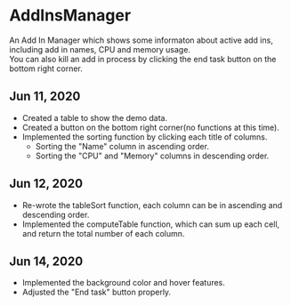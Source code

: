 # AddInsManager

An Add In Manager which shows some informaton about active add ins, including add in names, CPU and memory usage.<br />
You can also kill an add in process by clicking the end task button on the bottom right corner.<br />

Jun 11, 2020
-
  - Created a table to show the demo data.<br />
  - Created a button on the bottom right corner(no functions at this time).<br />
  - Implemented the sorting function by clicking each title of columns.<br />
    - Sorting the "Name" column in ascending order.<br />
    - Sorting the "CPU" and "Memory" columns in descending order.<br />
    
Jun 12, 2020
-
  - Re-wrote the tableSort function, each column can be in ascending and descending order.<br />
  - Implemented the computeTable function, which can sum up each cell, and return the total number of each column.<br />
  
Jun 14, 2020
-
  - Implemented the background color and hover features. <br />
  - Adjusted the "End task" button properly. <br />
